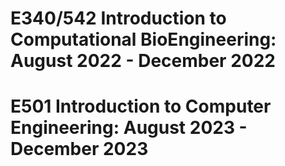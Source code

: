 
E340/542 Introduction to Computational BioEngineering: August 2022 - December 2022 
======  

E501 Introduction to Computer Engineering: August 2023 - December 2023
====== 

